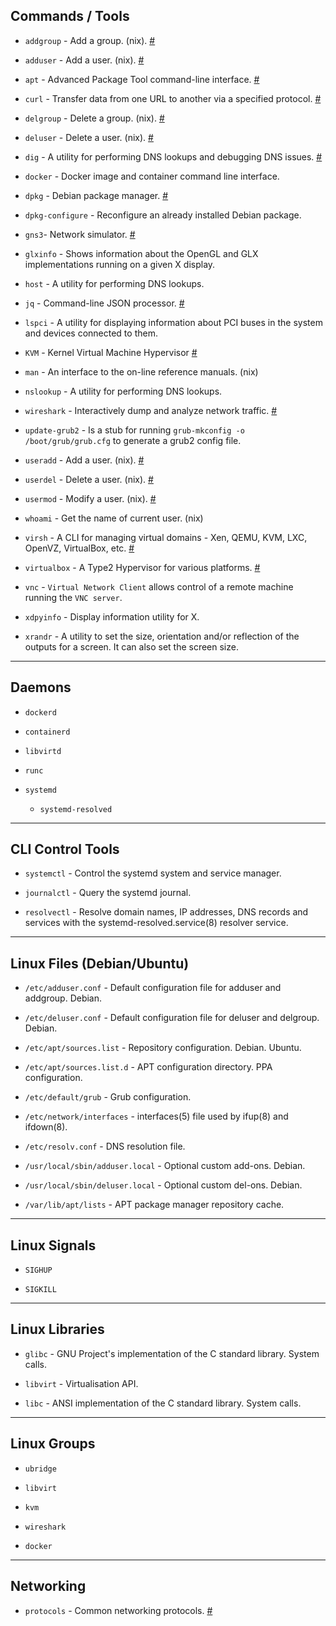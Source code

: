 
## Commands / Tools

* `addgroup` - Add a group. (nix). [#](operating-systems/linux/user-management/addgroup.md)

* `adduser` - Add a user. (nix). [#](operating-systems/linux/user-management/adduser.md)

* `apt` - Advanced Package Tool command-line interface. [#](operating-systems/linux/package-management/apt/apt.md)

* `curl` - Transfer data from one URL to another via a specified protocol. [#](networking/curl)

* `delgroup` - Delete a group. (nix). [#](operating-systems/linux/user-management/delgroup.md)

* `deluser` - Delete a user. (nix). [#](operating-systems/linux/user-management/deluser.md)

* `dig` - A utility for performing DNS lookups and debugging DNS issues. [#](networking/dig)

* `docker` - Docker image and container command line interface.

* `dpkg` - Debian package manager. [#](operating-systems/linux/package-management/apt/dpkg.md)

* `dpkg-configure` - Reconfigure an already installed Debian package.

* `gns3`- Network simulator. [#](networking/gns3)

* `glxinfo` - Shows information about the OpenGL and GLX implementations running on a given X display.

* `host` - A utility for performing DNS lookups.

* `jq` - Command-line JSON processor. [#](development/jq)

* `lspci` - A utility for displaying information about PCI buses in the system and devices connected to them.

* `KVM` - Kernel Virtual Machine Hypervisor [#](virtualisaiton/hypervisors/kvm)

* `man` - An interface to the on-line reference manuals. (nix)

* `nslookup` - A utility for performing DNS lookups.

* `wireshark` - Interactively dump and analyze network traffic. [#](networking/wireshark)

* `update-grub2` - Is a stub for running `grub-mkconfig -o /boot/grub/grub.cfg` to generate a grub2 config file.

* `useradd` - Add a user. (nix). [#](operating-systems/linux/user-management/useradd.md)

* `userdel` - Delete a user. (nix). [#](operating-systems/linux/user-management/userdel.md)

* `usermod` - Modify a user. (nix). [#](operating-systems/linux/user-management/usermod.md)

* `whoami` - Get the name of current user. (nix)

* `virsh` - A CLI for managing virtual domains - Xen, QEMU, KVM, LXC, OpenVZ, VirtualBox, etc. [#](virtualisaiton/hypervisors/virsh/01-intro.md)

* `virtualbox` - A Type2 Hypervisor for various platforms. [#](virtualisaiton/hypervisors/virtualbox)

* `vnc` - `Virtual Network Client` allows control of a remote machine running the `VNC server`.

* `xdpyinfo` - Display information utility for X.

* `xrandr` - A utility to set the size, orientation and/or reflection of the outputs for a screen. It can also set the screen size.

---

## Daemons

* `dockerd`

* `containerd`

* `libvirtd`

* `runc`

* `systemd`

    * `systemd-resolved`

---

## CLI Control Tools

* `systemctl` - Control the systemd system and service manager.

* `journalctl` - Query the systemd journal.

* `resolvectl` - Resolve domain names, IP addresses, DNS records and services with the systemd-resolved.service(8) resolver service.

---

## Linux Files (Debian/Ubuntu)

* `/etc/adduser.conf` - Default configuration file for adduser and addgroup. Debian.

* `/etc/deluser.conf` - Default configuration file for deluser and delgroup. Debian.

* `/etc/apt/sources.list` - Repository configuration. Debian. Ubuntu.

* `/etc/apt/sources.list.d` - APT configuration directory. PPA configuration.

* `/etc/default/grub` - Grub configuration.

* `/etc/network/interfaces` - interfaces(5) file used by ifup(8) and ifdown(8).

* `/etc/resolv.conf` - DNS resolution file.

* `/usr/local/sbin/adduser.local` - Optional custom add-ons. Debian.

* `/usr/local/sbin/deluser.local` - Optional custom del-ons. Debian.

* `/var/lib/apt/lists` - APT package manager repository cache.

---

## Linux Signals

* `SIGHUP`

* `SIGKILL`


---

## Linux Libraries

* `glibc` - GNU Project's implementation of the C standard library. System  calls.

* `libvirt` - Virtualisation API.

* `libc` - ANSI implementation of the C standard library.  System  calls.


---

## Linux Groups

* `ubridge`

* `libvirt`

* `kvm`

* `wireshark`

* `docker`


---

## Networking

* `protocols` - Common networking protocols. [#](networking/protocols)